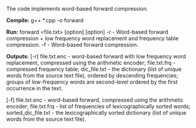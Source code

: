 The code implements word-based forward compression. 

**Compile:**
g++ *.cpp -o forward

**Run:**
forward <file.txt> [option]
[option]
-r  -  Word-based forward compression + low frequency word replacement and frequency table compression.
-f  -  Word-based forward compression.

**Outputs:**
[-r]
file.txt.enc - word-based forward with low frequency word replacement, compressed using the arithmetic encoder;
file.txt.frq - compressed frequency table;
dic_file.txt - the dictionary (list of unique words from the source text file), ordered by descending frequencies; groups of low-frequency words are second-level ordered by the first occurrence in the text.

[-f]
file.txt.enc - word-based forward, compressed using the arithmetic encoder;
file.txt.frq - list of frequencies of lexicographically sorted words;
sorted_dic_file.txt - the lexicographically sorted dictionary (list of unique words from the source text file).
